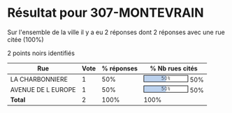 # Résultat pour 307-MONTEVRAIN

Sur l'ensemble de la ville il y a eu 2 réponses dont 2 réponses avec une rue citée (100%)

2 points noirs identifiés

| Rue | Vote | % réponses | % Nb rues cités|
|-----|------|------------|----------------|
| LA CHARBONNIERE | 1 | 50% | <img src="../../img/bar_50.gif" />&nbsp;50%|
| AVENUE DE L EUROPE | 1 | 50% | <img src="../../img/bar_50.gif" />&nbsp;50%|
| **Total** | 2 | 100% | 100%|
